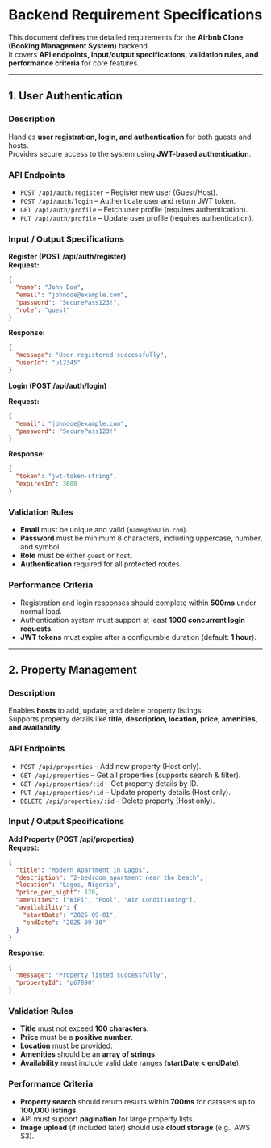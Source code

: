 # Backend Requirement Specifications  
This document defines the detailed requirements for the **Airbnb Clone (Booking Management System)** backend.  
It covers **API endpoints, input/output specifications, validation rules, and performance criteria** for core features.  

---

## 1. User Authentication

### Description
Handles **user registration, login, and authentication** for both guests and hosts.  
Provides secure access to the system using **JWT-based authentication**.

### API Endpoints
- `POST /api/auth/register` – Register new user (Guest/Host).  
- `POST /api/auth/login` – Authenticate user and return JWT token.  
- `GET /api/auth/profile` – Fetch user profile (requires authentication).  
- `PUT /api/auth/profile` – Update user profile (requires authentication).  

### Input / Output Specifications
**Register (POST /api/auth/register)**  
**Request:**
```json
{
  "name": "John Doe",
  "email": "johndoe@example.com",
  "password": "SecurePass123!",
  "role": "guest"
}
```
**Response:**
```json
{
  "message": "User registered successfully",
  "userId": "u12345"
}
```
**Login (POST /api/auth/login)**

**Request:**
```json
{
  "email": "johndoe@example.com",
  "password": "SecurePass123!"
}

```
**Response:**
```json
{
  "token": "jwt-token-string",
  "expiresIn": 3600
}
```

### Validation Rules
- **Email** must be unique and valid (`name@domain.com`).  
- **Password** must be minimum 8 characters, including uppercase, number, and symbol.  
- **Role** must be either `guest` or `host`.  
- **Authentication** required for all protected routes.  

### Performance Criteria
- Registration and login responses should complete within **500ms** under normal load.  
- Authentication system must support at least **1000 concurrent login requests**.  
- **JWT tokens** must expire after a configurable duration (default: **1 hour**).  

---

## 2. Property Management

### Description
Enables **hosts** to add, update, and delete property listings.  
Supports property details like **title, description, location, price, amenities, and availability**.  

### API Endpoints
- `POST /api/properties` – Add new property (Host only).  
- `GET /api/properties` – Get all properties (supports search & filter).  
- `GET /api/properties/:id` – Get property details by ID.  
- `PUT /api/properties/:id` – Update property details (Host only).  
- `DELETE /api/properties/:id` – Delete property (Host only).  

### Input / Output Specifications

**Add Property (POST /api/properties)**  
**Request:**  
```json
{
  "title": "Modern Apartment in Lagos",
  "description": "2-bedroom apartment near the beach",
  "location": "Lagos, Nigeria",
  "price_per_night": 120,
  "amenities": ["WiFi", "Pool", "Air Conditioning"],
  "availability": {
    "startDate": "2025-09-01",
    "endDate": "2025-09-30"
  }
}
```
**Response:**
```json
{
  "message": "Property listed successfully",
  "propertyId": "p67890"
}
```
### Validation Rules
- **Title** must not exceed **100 characters**.  
- **Price** must be a **positive number**.  
- **Location** must be provided.  
- **Amenities** should be an **array of strings**.  
- **Availability** must include valid date ranges (**startDate < endDate**).  

### Performance Criteria
- **Property search** should return results within **700ms** for datasets up to **100,000 listings**.  
- API must support **pagination** for large property lists.  
- **Image upload** (if included later) should use **cloud storage** (e.g., AWS S3).  
